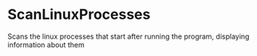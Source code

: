 # ScanLinuxProcesses
Scans the linux processes that start after running the program, displaying information about them
